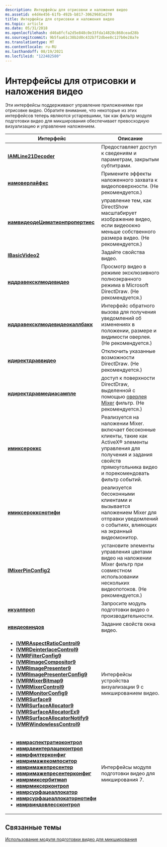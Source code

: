 ```yaml
---
description: Интерфейсы для отрисовки и наложения видео
ms.assetid: e4d4e456-61fb-492b-b817-30629681e270
title: Интерфейсы для отрисовки и наложения видео
ms.topic: article
ms.date: 05/31/2018
ms.openlocfilehash: d40a8fcfa2d5e848c0e33fda14828c868cead28b
ms.sourcegitcommit: 9b5faa61c38b2d0c432b7f2dbee8c127b0e28a7e
ms.translationtype: MT
ms.contentlocale: ru-RU
ms.lasthandoff: 08/19/2021
ms.locfileid: "122482580"
---
```

# <a name="interfaces-for-video-rendering-and-overlay"></a>Интерфейсы для отрисовки и наложения видео

Эти интерфейсы поддерживают управление приложениями при отрисовке видео. Обратите внимание, что некоторые из этих интерфейсов теперь являются устаревшими, так как фильтр модуля подготовки видео для микширования обеспечивает превосходную визуализацию и управление наложением.




| Интерфейс | Описание | 
|-----------|-------------|
| <a href="/previous-versions/windows/desktop/api/il21dec/nn-il21dec-iamline21decoder"><strong>IAMLine21Decoder</strong></a> | Предоставляет доступ к сведениям и параметрам, закрытым субтитрами. | 
| <a href="/windows/desktop/api/Strmif/nn-strmif-iamoverlayfx"><strong>иамоверлайфкс</strong></a> | Примените эффекты наложенного захвата к видеоповерхности. (Не рекомендуется.) | 
| <a href="/windows/desktop/api/Strmif/nn-strmif-iamvideodecimationproperties"><strong>иамвидеодеЦиматионпропертиес</strong></a> | управление тем, как DirectShow масштабирует изображение видео, если видеоокно меньше собственного размера видео. (Не рекомендуется.) | 
| <a href="/windows/desktop/api/Control/nn-control-ibasicvideo2"><strong>IBasicVideo2</strong></a> | Задайте свойства видео. | 
| <a href="/windows/desktop/api/Strmif/nn-strmif-iddrawexclmodevideo"><strong>иддравексклмодевидео</strong></a> | Просмотр видео в режиме эксклюзивного полноэкранного режима в Microsoft DirectDraw. (Не рекомендуется.) | 
| <a href="/windows/desktop/api/Strmif/nn-strmif-iddrawexclmodevideocallback"><strong>иддравексклмодевидеокаллбакк</strong></a> | Интерфейс обратного вызова для получения уведомлений об изменениях в положении, размере и видимости оверлея. (Не рекомендуется.) | 
| <a href="/previous-versions/windows/desktop/api/Amvideo/nn-amvideo-idirectdrawvideo"><strong>идиректдраввидео</strong></a> | Отключить указанные возможности DirectDraw. (Не рекомендуется.) | 
| <a href="/previous-versions/windows/desktop/api/Amstream/nn-amstream-idirectdrawmediasample"><strong>идиректдравмедиасампле</strong></a> | доступ к поверхности DirectDraw, выделенной с помощью <a href="overlay-mixer-filter.md">оверлея Mixer</a> фильтр. (Не рекомендуется.) | 
| <a href="/previous-versions/windows/desktop/api/Mixerocx/nn-mixerocx-imixerocx"><strong>имиксероккс</strong></a> | Реализуется на наложении Mixer. включает бесоконные клиенты, такие как ActiveX® элементы управления для получения и задания свойств прямоугольника видео и порекомендовать фильтр событий. | 
| <a href="/previous-versions/windows/desktop/api/mixerocx/nn-mixerocx-imixerocxnotify"><strong>имиксероккснотифи</strong></a> | реализуется бесоконными клиентами и вызывается наложением Mixer для отправки уведомлений о событиях, влияющих на экранный видеомонитор. | 
| <a href="/windows/desktop/api/Mpconfig/nn-mpconfig-imixerpinconfig2"><strong>IMixerPinConfig2</strong></a> | установите элементы управления цветами видео на наложении Mixer фильтр при совместном использовании нескольких видеопотоков. (Не рекомендуется.) | 
| <a href="/previous-versions/windows/desktop/api/Amvideo/nn-amvideo-iqualprop"><strong>икуалпроп</strong></a> | Запросите модуль подготовки видео о производительности. | 
| <a href="/windows/desktop/api/Control/nn-control-ivideowindow"><strong>ивидеовиндов</strong></a> | Задание свойств окна видео. | 
| <ul><li><a href="/previous-versions/windows/desktop/api/Vmr9/nn-vmr9-ivmraspectratiocontrol9"><strong>IVMRAspectRatioControl9</strong></a></li><li><a href="/previous-versions/windows/desktop/api/Vmr9/nn-vmr9-ivmrdeinterlacecontrol9"><strong>IVMRDeinterlaceControl9</strong></a></li><li><a href="/previous-versions/windows/desktop/api/Vmr9/nn-vmr9-ivmrfilterconfig9"><strong>IVMRFilterConfig9</strong></a></li><li><a href="/previous-versions/windows/desktop/api/Vmr9/nn-vmr9-ivmrimagecompositor9"><strong>IVMRImageCompositor9</strong></a></li><li><a href="/previous-versions/windows/desktop/api/Vmr9/nn-vmr9-ivmrimagepresenter9"><strong>IVMRImagePresenter9</strong></a></li><li><a href="/previous-versions/windows/desktop/api/Vmr9/nn-vmr9-ivmrimagepresenterconfig9"><strong>IVMRImagePresenterConfig9</strong></a></li><li><a href="/previous-versions/windows/desktop/api/Vmr9/nn-vmr9-ivmrmixerbitmap9"><strong>IVMRMixerBitmap9</strong></a></li><li><a href="/previous-versions/windows/desktop/api/Vmr9/nn-vmr9-ivmrmixercontrol9"><strong>IVMRMixerControl9</strong></a></li><li><a href="/previous-versions/windows/desktop/api/Vmr9/nn-vmr9-ivmrmonitorconfig9"><strong>IVMRMonitorConfig9</strong></a></li><li><a href="/previous-versions/windows/desktop/api/Vmr9/nn-vmr9-ivmrsurface9"><strong>IVMRSurface9</strong></a></li><li><a href="/previous-versions/windows/desktop/api/Vmr9/nn-vmr9-ivmrsurfaceallocator9"><strong>IVMRSurfaceAllocator9</strong></a></li><li><a href="/previous-versions/windows/desktop/api/Vmr9/nn-vmr9-ivmrsurfaceallocatorex9"><strong>IVMRSurfaceAllocatorEx9</strong></a></li><li><a href="/previous-versions/windows/desktop/api/Vmr9/nn-vmr9-ivmrsurfaceallocatornotify9"><strong>IVMRSurfaceAllocatorNotify9</strong></a></li><li><a href="/previous-versions/windows/desktop/api/Vmr9/nn-vmr9-ivmrwindowlesscontrol9"><strong>IVMRWindowlessControl9</strong></a></li></ul> | Интерфейсы устройства визуализации 9 с микшированием видео. | 
| <ul><li><a href="/windows/desktop/api/Strmif/nn-strmif-ivmraspectratiocontrol"><strong>ивмраспектратиоконтрол</strong></a></li><li><a href="/windows/desktop/api/Strmif/nn-strmif-ivmrdeinterlacecontrol"><strong>ивмрдеинтерлацеконтрол</strong></a></li><li><a href="/windows/desktop/api/Strmif/nn-strmif-ivmrfilterconfig"><strong>ивмрфилтерконфиг</strong></a></li><li><a href="/windows/desktop/api/Strmif/nn-strmif-ivmrimagecompositor"><strong>ивмримажекомпоситор</strong></a></li><li><a href="/windows/desktop/api/Strmif/nn-strmif-ivmrimagepresenter"><strong>ивмримажепресентер</strong></a></li><li><a href="/windows/desktop/api/Strmif/nn-strmif-ivmrimagepresenterconfig"><strong>ивмримажепресентерконфиг</strong></a></li><li><a href="/windows/desktop/api/Strmif/nn-strmif-ivmrmixerbitmap"><strong>ивмрмиксербитмап</strong></a></li><li><a href="/windows/desktop/api/Strmif/nn-strmif-ivmrmixercontrol"><strong>ивмрмиксерконтрол</strong></a></li><li><a href="/windows/desktop/api/Strmif/nn-strmif-ivmrsurfaceallocator"><strong>ивмрсурфацеаллокатор</strong></a></li><li><a href="/windows/desktop/api/Strmif/nn-strmif-ivmrsurfaceallocatornotify"><strong>ивмрсурфацеаллокаторнотифи</strong></a></li><li><a href="/windows/desktop/api/Strmif/nn-strmif-ivmrwindowlesscontrol"><strong>ивмрвиндовлессконтрол</strong></a></li></ul> | Интерфейсы модуля подготовки видео для микширования 7. | 




 

## <a name="related-topics"></a>Связанные темы

<dl> <dt>

[Использование модуля подготовки видео для микширования](using-the-video-mixing-renderer.md)
</dt> </dl>

 

 



